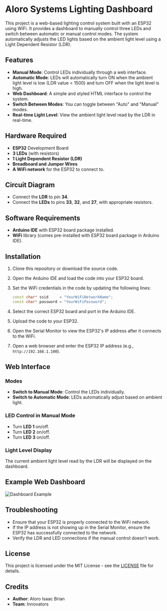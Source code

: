 # Aloro Systems Lighting Dashboard

This project is a web-based lighting control system built with an ESP32 using WiFi. It provides a dashboard to manually control three LEDs and switch between automatic or manual control modes. The system automatically adjusts the LED lights based on the ambient light level using a Light Dependent Resistor (LDR).

## Features

- **Manual Mode**: Control LEDs individually through a web interface.
- **Automatic Mode**: LEDs will automatically turn ON when the ambient light level is low (LDR value < 1500) and turn OFF when the light level is high.
- **Web Dashboard**: A simple and styled HTML interface to control the system.
- **Switch Between Modes**: You can toggle between "Auto" and "Manual" modes.
- **Real-time Light Level**: View the ambient light level read by the LDR in real-time.

## Hardware Required

- **ESP32** Development Board
- **3 LEDs** (with resistors)
- **1 Light Dependent Resistor (LDR)**
- **Breadboard and Jumper Wires**
- **A WiFi network** for the ESP32 to connect to.

## Circuit Diagram

- Connect the **LDR** to pin **34**.
- Connect the **LEDs** to pins **33**, **32**, and **27**, with appropriate resistors.

## Software Requirements

- **Arduino IDE** with ESP32 board package installed.
- **WiFi** library (comes pre-installed with ESP32 board package in Arduino IDE).

## Installation

1. Clone this repository or download the source code.

2. Open the Arduino IDE and load the code into your ESP32 board.

3. Set the WiFi credentials in the code by updating the following lines:
    ```cpp
    const char* ssid     = "YourWiFiNetworkName";
    const char* password = "YourWiFiPassword";
    ```

4. Select the correct ESP32 board and port in the Arduino IDE.

5. Upload the code to your ESP32.

6. Open the Serial Monitor to view the ESP32's IP address after it connects to the WiFi.

7. Open a web browser and enter the ESP32 IP address (e.g., `http://192.168.1.100`).

## Web Interface

### Modes
- **Switch to Manual Mode**: Control the LEDs individually.
- **Switch to Automatic Mode**: LEDs automatically adjust based on ambient light.

### LED Control in Manual Mode
- Turn **LED 1** on/off.
- Turn **LED 2** on/off.
- Turn **LED 3** on/off.

### Light Level Display
The current ambient light level read by the LDR will be displayed on the dashboard.

## Example Web Dashboard

![Dashboard Example](images/dashboard_example.png)

## Troubleshooting

- Ensure that your ESP32 is properly connected to the WiFi network.
- If the IP address is not showing up in the Serial Monitor, ensure the ESP32 has successfully connected to the network.
- Verify the LDR and LED connections if the manual control doesn’t work.

## License

This project is licensed under the MIT License - see the [LICENSE](LICENSE) file for details.

## Credits

- **Author**: Aloro Isaac Brian
- **Team**: Innovators
